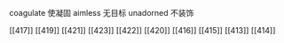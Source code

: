 




coagulate 使凝固
aimless 无目标
unadorned 不装饰

[[417]]
[[419]]
[[421]]
[[423]]
[[422]]
[[420]]
[[416]]
[[415]]
[[413]]
[[414]]